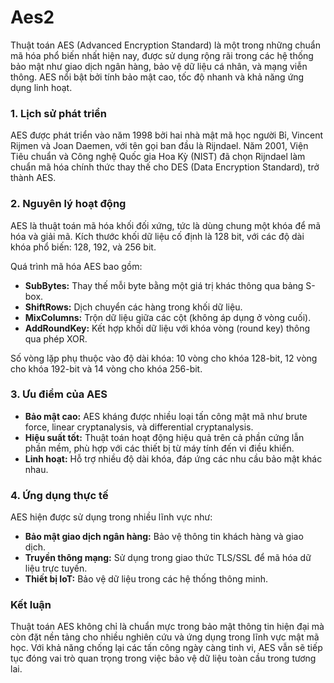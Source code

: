 # Aes2 

Thuật toán AES (Advanced Encryption Standard) là một trong những chuẩn mã hóa phổ biến nhất hiện nay, được sử dụng rộng rãi trong các hệ thống bảo mật như giao dịch ngân hàng, bảo vệ dữ liệu cá nhân, và mạng viễn thông. AES nổi bật bởi tính bảo mật cao, tốc độ nhanh và khả năng ứng dụng linh hoạt.  

### **1. Lịch sử phát triển**  
AES được phát triển vào năm 1998 bởi hai nhà mật mã học người Bỉ, Vincent Rijmen và Joan Daemen, với tên gọi ban đầu là Rijndael. Năm 2001, Viện Tiêu chuẩn và Công nghệ Quốc gia Hoa Kỳ (NIST) đã chọn Rijndael làm chuẩn mã hóa chính thức thay thế cho DES (Data Encryption Standard), trở thành AES.  

### **2. Nguyên lý hoạt động**  
AES là thuật toán mã hóa khối đối xứng, tức là dùng chung một khóa để mã hóa và giải mã. Kích thước khối dữ liệu cố định là 128 bit, với các độ dài khóa phổ biến: 128, 192, và 256 bit.  

Quá trình mã hóa AES bao gồm:  
- **SubBytes:** Thay thế mỗi byte bằng một giá trị khác thông qua bảng S-box.  
- **ShiftRows:** Dịch chuyển các hàng trong khối dữ liệu.  
- **MixColumns:** Trộn dữ liệu giữa các cột (không áp dụng ở vòng cuối).  
- **AddRoundKey:** Kết hợp khối dữ liệu với khóa vòng (round key) thông qua phép XOR.  

Số vòng lặp phụ thuộc vào độ dài khóa: 10 vòng cho khóa 128-bit, 12 vòng cho khóa 192-bit và 14 vòng cho khóa 256-bit.  

### **3. Ưu điểm của AES**  
- **Bảo mật cao:** AES kháng được nhiều loại tấn công mật mã như brute force, linear cryptanalysis, và differential cryptanalysis.  
- **Hiệu suất tốt:** Thuật toán hoạt động hiệu quả trên cả phần cứng lẫn phần mềm, phù hợp với các thiết bị từ máy tính đến vi điều khiển.  
- **Linh hoạt:** Hỗ trợ nhiều độ dài khóa, đáp ứng các nhu cầu bảo mật khác nhau.  

### **4. Ứng dụng thực tế**  
AES hiện được sử dụng trong nhiều lĩnh vực như:  
- **Bảo mật giao dịch ngân hàng:** Bảo vệ thông tin khách hàng và giao dịch.  
- **Truyền thông mạng:** Sử dụng trong giao thức TLS/SSL để mã hóa dữ liệu trực tuyến.  
- **Thiết bị IoT:** Bảo vệ dữ liệu trong các hệ thống thông minh.  

### **Kết luận**  
Thuật toán AES không chỉ là chuẩn mực trong bảo mật thông tin hiện đại mà còn đặt nền tảng cho nhiều nghiên cứu và ứng dụng trong lĩnh vực mật mã học. Với khả năng chống lại các tấn công ngày càng tinh vi, AES vẫn sẽ tiếp tục đóng vai trò quan trọng trong việc bảo vệ dữ liệu toàn cầu trong tương lai.  
